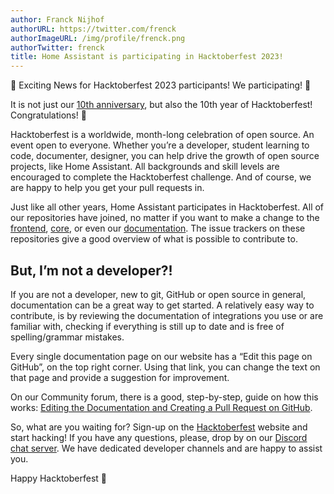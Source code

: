 ```yaml
---
author: Franck Nijhof
authorURL: https://twitter.com/frenck
authorImageURL: /img/profile/frenck.png
authorTwitter: frenck
title: Home Assistant is participating in Hacktoberfest 2023!
---
```


📢 Exciting News for Hacktoberfest 2023 participants! We participating! 🎉

It is not just our [10th anniversary](https://www.home-assistant.io/blog/2023/09/17/10-years-home-assistant/), but also the 10th year of Hacktoberfest! Congratulations! 🎂

Hacktoberfest is a worldwide, month-long celebration of open source. An event open to everyone. Whether you’re a developer, student learning to code, documenter, designer, you can help drive the growth of open source projects, like Home Assistant. All backgrounds and skill levels are encouraged to complete the Hacktoberfest challenge. And of course, we are happy to help you get your pull requests in.

Just like all other years, Home Assistant participates in Hacktoberfest. All of our repositories have joined, no matter if you want to make a change to the [frontend](https://github.com/home-assistant/frontend), [core](https://github.com/home-assistant/core), or even our [documentation](https://github.com/home-assistant/home-assistant.io). The issue trackers on these repositories give a good overview of what is possible to contribute to.

## But, I’m not a developer?!

If you are not a developer, new to git, GitHub or open source in general, documentation can be a great way to get started. A relatively easy way to contribute, is by reviewing the documentation of integrations you use or are familiar with, checking if everything is still up to date and is free of spelling/grammar mistakes.

Every single documentation page on our website has a “Edit this page on GitHub”, on the top right corner. Using that link, you can change the text on that page and provide a suggestion for improvement.

On our Community forum, there is a good, step-by-step, guide on how this works: [Editing the Documentation and Creating a Pull Request on GitHub](https://community.home-assistant.io/t/editing-the-documentation-and-creating-a-pull-request-on-github/9573).

So, what are you waiting for? Sign-up on the [Hacktoberfest](https://hacktoberfest.com/) website and start hacking! If you have any questions, please, drop by on our [Discord chat server](https://www.home-assistant.io/join-chat). We have dedicated developer channels and are happy to assist you.

Happy Hacktoberfest 🎉
